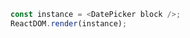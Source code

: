 <!--start-code-->

```js
const instance = <DatePicker block />;
ReactDOM.render(instance);
```

<!--end-code-->
